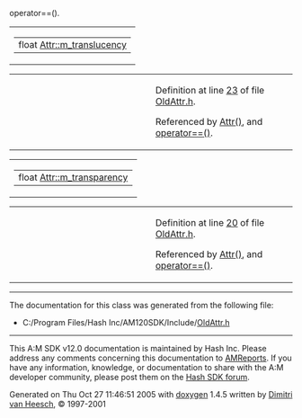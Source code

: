operator==()</a>.</p></td>
</tr>
</tbody>
</table>

<span id="9d9ee3d30b59e368e792b92c3fc8bb6e" class="anchor"></span>

<table class="mdTable" data-cellpadding="2" data-cellspacing="0">
<colgroup>
<col style="width: 100%" />
</colgroup>
<tbody>
<tr>
<td class="mdRow"><table data-cellpadding="0" data-cellspacing="0" data-border="0">
<tbody>
<tr>
<td class="md" data-nowrap="" data-valign="top">float <a href="classAttr.md#9d9ee3d30b59e368e792b92c3fc8bb6e" class="el">Attr::m_translucency</a></td>
</tr>
</tbody>
</table></td>
</tr>
</tbody>
</table>

<table data-cellspacing="5" data-cellpadding="0" data-border="0">
<colgroup>
<col style="width: 50%" />
<col style="width: 50%" />
</colgroup>
<tbody>
<tr>
<td> </td>
<td><p>Definition at line <a href="OldAttr_8h-source.md#l00023" class="el">23</a> of file <a href="OldAttr_8h-source.md" class="el">OldAttr.h</a>.</p>
<p>Referenced by <a href="OldAttr_8h-source.md#l00029" class="el">Attr()</a>, and <a href="OldAttr_8h-source.md#l00049" class="el">operator==()</a>.</p></td>
</tr>
</tbody>
</table>

<span id="424174c09b8f77dbf31d0c863e31b246" class="anchor"></span>

<table class="mdTable" data-cellpadding="2" data-cellspacing="0">
<colgroup>
<col style="width: 100%" />
</colgroup>
<tbody>
<tr>
<td class="mdRow"><table data-cellpadding="0" data-cellspacing="0" data-border="0">
<tbody>
<tr>
<td class="md" data-nowrap="" data-valign="top">float <a href="classAttr.md#424174c09b8f77dbf31d0c863e31b246" class="el">Attr::m_transparency</a></td>
</tr>
</tbody>
</table></td>
</tr>
</tbody>
</table>

<table data-cellspacing="5" data-cellpadding="0" data-border="0">
<colgroup>
<col style="width: 50%" />
<col style="width: 50%" />
</colgroup>
<tbody>
<tr>
<td> </td>
<td><p>Definition at line <a href="OldAttr_8h-source.md#l00020" class="el">20</a> of file <a href="OldAttr_8h-source.md" class="el">OldAttr.h</a>.</p>
<p>Referenced by <a href="OldAttr_8h-source.md#l00029" class="el">Attr()</a>, and <a href="OldAttr_8h-source.md#l00049" class="el">operator==()</a>.</p></td>
</tr>
</tbody>
</table>

------------------------------------------------------------------------

The documentation for this class was generated from the following file:

- C:/Program Files/Hash Inc/AM120SDK/Include/<a href="OldAttr_8h-source.md" class="el">OldAttr.h</a>

------------------------------------------------------------------------

<span class="small">This A:M SDK v12.0 documentation is maintained by Hash Inc. Please address any comments concerning this documentation to [AMReports](http://www.hash.com/reports). If you have any information, knowledge, or documentation to share with the A:M developer community, please post them on the [Hash SDK forum](http://www.hash.com/forums/index.php?showforum=11).</span>

Generated on Thu Oct 27 11:46:51 2005 with [<span class="image placeholder" original-image-src="doxygen.png" original-image-title="" height="45" width="100" align="middle" border="0">doxygen</span>](http://www.doxygen.org/index.html) 1.4.5 written by [Dimitri van Heesch](mailto:dimitri@stack.nl), © 1997-2001
